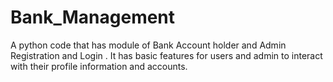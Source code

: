 # Bank_Management
A python code that has module of Bank Account holder and Admin Registration and Login .  It has basic features for users and admin to interact with their profile information and accounts.
